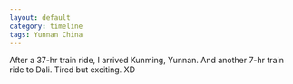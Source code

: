 ```yaml
---
layout: default
category: timeline
tags: Yunnan China
---
```


After a 37-hr train ride, I arrived Kunming, Yunnan. And another 7-hr train ride to Dali. Tired but exciting. XD

<img src="{{ site_url }}/img/posts/2012-08-17.jpg" alt="">

